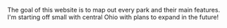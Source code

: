 The goal of this website is to map out every park and their main features. I'm starting off small with central Ohio with plans to expand in the future!
